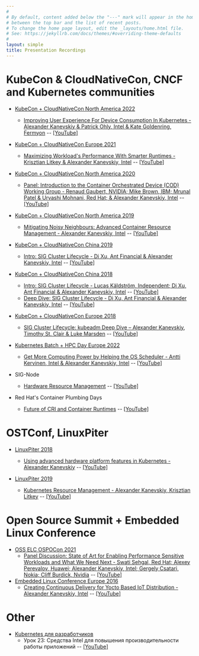 ```yaml
---
#
# By default, content added below the "---" mark will appear in the home page
# between the top bar and the list of recent posts.
# To change the home page layout, edit the _layouts/home.html file.
# See: https://jekyllrb.com/docs/themes/#overriding-theme-defaults
#
layout: simple
title: Presentation Recordings
---
```


# KubeCon & CloudNativeCon, CNCF and Kubernetes communities

<div align="center">
<div data-iframe-width="150" data-iframe-height="270" data-share-badge-id="b900ff39-0e79-40dc-b98e-c6a45dd0ac48" data-share-badge-host="https://www.credly.com"></div>
<div data-iframe-width="150" data-iframe-height="270" data-share-badge-id="b8280b82-75fb-46b0-8f5e-9b06eb25475e" data-share-badge-host="https://www.credly.com"></div>
<div data-iframe-width="150" data-iframe-height="270" data-share-badge-id="40e8a080-0208-4397-8b7a-78f3ff97eb29" data-share-badge-host="https://www.credly.com"></div>
<div data-iframe-width="150" data-iframe-height="270" data-share-badge-id="56d32778-cfe4-4988-b094-8f11ecccea88" data-share-badge-host="https://www.credly.com"></div>
</div>
<div align="center">
<div data-iframe-width="150" data-iframe-height="270" data-share-badge-id="2734a380-3e9b-4b36-a0ea-8dfebb9d03ba" data-share-badge-host="https://www.credly.com"></div>
<div data-iframe-width="150" data-iframe-height="270" data-share-badge-id="3fcb3f01-6af4-4ca7-88be-51cffd7e99f3" data-share-badge-host="https://www.credly.com"></div>
<div data-iframe-width="150" data-iframe-height="270" data-share-badge-id="3b2b9c18-82af-4a70-871e-08d027f0fac5" data-share-badge-host="https://www.credly.com"></div>
<div data-iframe-width="150" data-iframe-height="270" data-share-badge-id="43ac06fc-fb16-4860-b698-4b3bf9e04aeb" data-share-badge-host="https://www.credly.com"></div>
<div data-iframe-width="150" data-iframe-height="270" data-share-badge-id="087a52d7-bb51-4ce7-acf5-f66e11477f5e" data-share-badge-host="https://www.credly.com"></div>
<div data-iframe-width="150" data-iframe-height="270" data-share-badge-id="8058aac3-1730-45a9-a5ef-8247af0886d7" data-share-badge-host="https://www.credly.com"></div>
<div data-iframe-width="150" data-iframe-height="270" data-share-badge-id="250b9502-289c-4239-bb9e-b6f612c83a15" data-share-badge-host="https://www.credly.com"></div>
<div data-iframe-width="150" data-iframe-height="270" data-share-badge-id="d63dc2e2-ddcb-4d3f-b3fa-ac4b71b5ec84" data-share-badge-host="https://www.credly.com"></div>
</div>
<script type="text/javascript" async src="//cdn.credly.com/assets/utilities/embed.js"></script>

  - [KubeCon + CloudNativeCon North America 2022](https://events.linuxfoundation.org/kubecon-cloudnativecon-north-america)
    - [Improving User Experience For Device Consumption In Kubernetes - Alexander Kanevskiy & Patrick Ohly, Intel & Kate Goldenring, Fermyon](https://sched.co/182GN) -- [[YouTube]](https://www.youtube.com/watch?v=0Gnh86queVQ)
  - [KubeCon + CloudNativeCon Europe 2021](https://events.linuxfoundation.org/kubecon-cloudnativecon-europe/)
    - [Maximizing Workload's Performance With Smarter Runtimes - Krisztian Litkey & Alexander Kanevskiy, Intel](https://sched.co/iE1Y) -- [[YouTube]](https://www.youtube.com/watch?v=BwQmjunIsFI)
  - [KubeCon + CloudNativeCon North America 2020](https://events.linuxfoundation.org/kubecon-cloudnativecon-north-america/)
    - [Panel: Introduction to the Container Orchestrated Device (COD) Working Group - Renaud Gaubert, NVIDIA; Mike Brown, IBM; Mrunal Patel & Urvashi Mohnani, Red Hat; & Alexander Kanevskiy, Intel](https://sched.co/ekDv) -- [[YouTube]](https://www.youtube.com/watch?v=1k1sdf4mrpI)
  - [KubeCon + CloudNativeCon North America 2019](https://events19.linuxfoundation.org/events/kubecon-cloudnativecon-north-america-2019/)
    - [Mitigating Noisy Neighbours: Advanced Container Resource Management - Alexander Kanevskiy, Intel](https://sched.co/UabM) -- [[YouTube]](https://www.youtube.com/watch?v=9krJItZYX4U)

  - [KubeCon + CloudNativeCon China 2019](https://events19.lfasiallc.com/events/kubecon-cloudnativecon-china-2019/)
    - [Intro: SIG Cluster Lifecycle - Di Xu, Ant Financial & Alexander Kanevskiy, Intel](https://sched.co/QGOE) -- [[YouTube]](https://www.youtube.com/watch?v=RiYUNfYgR2c)

  - [KubeCon + CloudNativeCon China 2018](https://events19.lfasiallc.com/events/kubecon-cloudnativecon-china-2018/)
    - [Intro: SIG Cluster Lifecycle - Lucas Käldström, Independent; Di Xu, Ant Financial & Alexander Kanevskiy, Intel](https://sched.co/FzHx) -- [[YouTube]](https://www.youtube.com/watch?v=925v4QmEGR8)
    - [Deep Dive: SIG Cluster Lifecycle - Di Xu, Ant Financial & Alexander Kanevskiy, Intel](https://sched.co/FzI2) -- [[YouTube]](https://www.youtube.com/watch?v=gz3QfZ2fAHs)
  - [KubeCon + CloudNativeCon Europe 2018](https://events19.linuxfoundation.org/events/kubecon-cloudnativecon-europe-2018/)
    - [SIG Cluster Lifecycle: kubeadm Deep Dive – Alexander Kanevskiy, Timothy St. Clair & Luke Marsden](https://sched.co/Dro1) -- [[YouTube]](https://www.youtube.com/watch?v=3w5sZSxh4RI)

  - [Kubernetes Batch + HPC Day Europe 2022](https://events.linuxfoundation.org/kubernetes-batch-hpc-day-europe/)
    - [Get More Computing Power by Helping the OS Scheduler - Antti Kervinen, Intel & Alexander Kanevskiy, Intel](https://sched.co/10F0n) -- [[YouTube]](https://www.youtube.com/watch?v=2x91cUR9ER4)

  - SIG-Node
    - [Hardware Resource Management](https://speakerdeck.com/kad/sig-node-2020-05-12-experiences-of-advanced-resource-management-in-kubernetes) -- [[YouTube]](https://www.youtube.com/watch?v=WtEb0oWwA9g)

  - Red Hat's Container Plumbing Days
    - [Future of CRI and Container Runtimes](https://containerplumbing.org/sessions/2023/future_of_cri_an) -- [[YouTube]](https://www.youtube.com/watch?v=jvx929pHSHY)

# OSTConf, LinuxPiter

  - [LinuxPiter 2018](https://ostconf.com/en/events/11688)
    - [Using advanced hardware platform features in Kubernetes - Alexander Kanevskiy](https://ostconf.com/en/materials/2477) -- [[YouTube]](https://www.youtube.com/watch?v=NMlzN6Kein8)

  - [LinuxPiter 2019](https://ostconf.com/en/events/15266)
    - [Kubernetes Resource Management - Alexander Kanevskiy, Krisztian Litkey](https://ostconf.com/en/events/15266/materials/2670) -- [[YouTube]](https://www.youtube.com/watch?v=H7-Ayr515kQ)


# Open Source Summit + Embedded Linux Conference

  - [OSS ELC OSPOCon 2021](https://events.linuxfoundation.org/open-source-summit-north-america/)
    - [Panel Discussion: State of Art for Enabling Performance Sensitive Workloads and What We Need Next - Swati Sehgal, Red Hat; Alexey Perevalov, Huawei; Alexander Kanevskiy, Intel; Gergely Csatari, Nokia; Cliff Burdick, Nvidia](https://sched.co/lATg) -- [[YouTube]](https://www.youtube.com/watch?v=fnMFbGramSU)
  - [Embedded Linux Conference Europe 2016](http://events17.linuxfoundation.org/events/archive/2016/embedded-linux-conference-europe)
    - [Creating Continuous Delivery for Yocto Based IoT Distribution - Alexander Kanevskiy, Intel](https://sched.co/7rrB) -- [[YouTube]](https://youtu.be/pBz3fyTCQzU)


# Other

 - [Kubernetes для разработчиков](https://slurm.io/kubernetes-for-developers-school)
   - Урок 23: Средства Intel для повышения производительности работы приложений -- [[YouTube]](https://www.youtube.com/watch?v=LIqM5qBHwbs)
